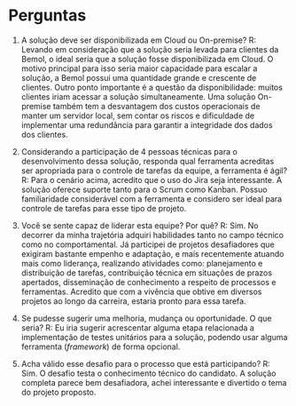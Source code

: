 # Perguntas

1. A solução deve ser disponibilizada em Cloud ou On-premise?
R: Levando em consideração que a solução seria levada para clientes da Bemol, o ideal seria que a solução fosse disponibilizada em Cloud. O motivo principal para isso seria maior capacidade para escalar a solução, a Bemol possui uma quantidade grande e crescente de clientes. Outro ponto importante é a questão da disponibilidade: muitos clientes iriam acessar a solução simultaneamente. Uma solução On-premise também tem a desvantagem dos custos operacionais de manter um servidor local, sem contar os riscos e dificuldade de implementar uma redundância para garantir a integridade dos dados dos clientes.

2. Considerando a participação de 4 pessoas técnicas para o desenvolvimento dessa
solução, responda qual ferramenta acreditas ser apropriada para o controle de tarefas
da equipe, a ferramenta é ágil?
R: Para o cenário acima, acredito que o uso do Jira seja interessante. A solução oferece suporte tanto para o Scrum como Kanban. Possuo familiaridade considerável com a ferramenta e considero ser ideal para controle de tarefas para esse tipo de projeto.

3. Você se sente capaz de liderar esta equipe? Por quê?
R: Sim. No decorrer da minha trajetória adquiri habilidades tanto no campo técnico como no comportamental. Já participei de projetos desafiadores que exigiram bastante empenho e adaptação, e mais recentemente atuando mais como liderança, realizando atividades como: planejamento e distribuição de tarefas, contribuição técnica em situações de prazos apertados, disseminação de conhecimento a respeito de processos e ferramentas. Acredito que com a vivência que obtive em diversos projetos ao longo da carreira, estaria pronto para essa tarefa.

4. Se pudesse sugerir uma melhoria, mudança ou oportunidade. O que seria?
R: Eu iria sugerir acrescentar alguma etapa relacionada a implementação de testes unitários para a solução, podendo usar alguma ferramenta (_framework_) de forma opcional.

5. Acha válido esse desafio para o processo que está participando?
R: Sim. O desafio testa o conhecimento técnico do candidato. A solução completa parece bem desafiadora, achei interessante e divertido o tema do projeto proposto.